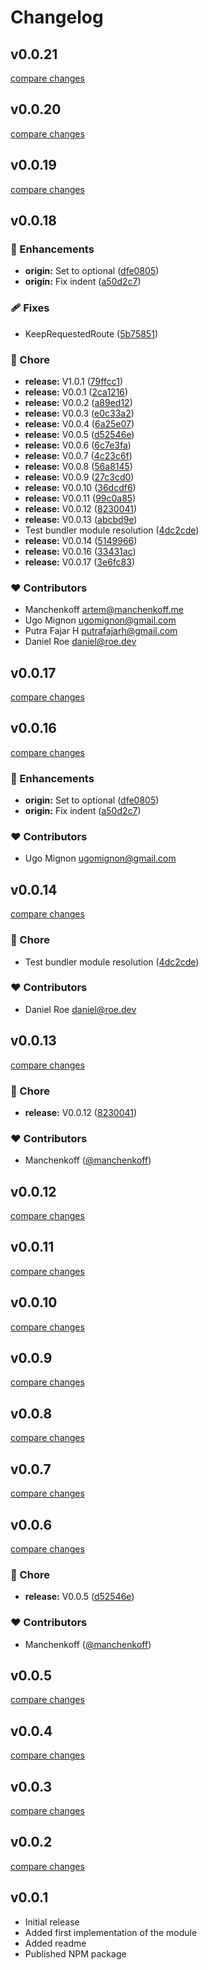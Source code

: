 # Changelog


## v0.0.21

[compare changes](https://github.com/khaledkhamis/nuxt-auth-sanctum/compare/v0.0.20...v0.0.21)

## v0.0.20

[compare changes](https://github.com/khaledkhamis/nuxt-auth-sanctum/compare/v0.0.19...v0.0.20)

## v0.0.19

[compare changes](https://github.com/khaledkhamis/nuxt-auth-sanctum/compare/v0.0.18...v0.0.19)

## v0.0.18


### 🚀 Enhancements

- **origin:** Set to optional ([dfe0805](https://github.com/khaledkhamis/nuxt-auth-sanctum/commit/dfe0805))
- **origin:** Fix indent ([a50d2c7](https://github.com/khaledkhamis/nuxt-auth-sanctum/commit/a50d2c7))

### 🩹 Fixes

- KeepRequestedRoute ([5b75851](https://github.com/khaledkhamis/nuxt-auth-sanctum/commit/5b75851))

### 🏡 Chore

- **release:** V1.0.1 ([79ffcc1](https://github.com/khaledkhamis/nuxt-auth-sanctum/commit/79ffcc1))
- **release:** V0.0.1 ([2ca1216](https://github.com/khaledkhamis/nuxt-auth-sanctum/commit/2ca1216))
- **release:** V0.0.2 ([a89ed12](https://github.com/khaledkhamis/nuxt-auth-sanctum/commit/a89ed12))
- **release:** V0.0.3 ([e0c33a2](https://github.com/khaledkhamis/nuxt-auth-sanctum/commit/e0c33a2))
- **release:** V0.0.4 ([6a25e07](https://github.com/khaledkhamis/nuxt-auth-sanctum/commit/6a25e07))
- **release:** V0.0.5 ([d52546e](https://github.com/khaledkhamis/nuxt-auth-sanctum/commit/d52546e))
- **release:** V0.0.6 ([6c7e3fa](https://github.com/khaledkhamis/nuxt-auth-sanctum/commit/6c7e3fa))
- **release:** V0.0.7 ([4c23c6f](https://github.com/khaledkhamis/nuxt-auth-sanctum/commit/4c23c6f))
- **release:** V0.0.8 ([56a8145](https://github.com/khaledkhamis/nuxt-auth-sanctum/commit/56a8145))
- **release:** V0.0.9 ([27c3cd0](https://github.com/khaledkhamis/nuxt-auth-sanctum/commit/27c3cd0))
- **release:** V0.0.10 ([36dcdf6](https://github.com/khaledkhamis/nuxt-auth-sanctum/commit/36dcdf6))
- **release:** V0.0.11 ([99c0a85](https://github.com/khaledkhamis/nuxt-auth-sanctum/commit/99c0a85))
- **release:** V0.0.12 ([8230041](https://github.com/khaledkhamis/nuxt-auth-sanctum/commit/8230041))
- **release:** V0.0.13 ([abcbd9e](https://github.com/khaledkhamis/nuxt-auth-sanctum/commit/abcbd9e))
- Test bundler module resolution ([4dc2cde](https://github.com/khaledkhamis/nuxt-auth-sanctum/commit/4dc2cde))
- **release:** V0.0.14 ([5149966](https://github.com/khaledkhamis/nuxt-auth-sanctum/commit/5149966))
- **release:** V0.0.16 ([33431ac](https://github.com/khaledkhamis/nuxt-auth-sanctum/commit/33431ac))
- **release:** V0.0.17 ([3e6fc83](https://github.com/khaledkhamis/nuxt-auth-sanctum/commit/3e6fc83))

### ❤️ Contributors

- Manchenkoff <artem@manchenkoff.me>
- Ugo Mignon <ugomignon@gmail.com>
- Putra Fajar H <putrafajarh@gmail.com>
- Daniel Roe <daniel@roe.dev>

## v0.0.17

[compare changes](https://github.com/manchenkoff/nuxt-auth-sanctum/compare/v0.0.16...v0.0.17)

## v0.0.16

[compare changes](https://github.com/manchenkoff/nuxt-auth-sanctum/compare/v0.0.15...v0.0.16)

### 🚀 Enhancements

- **origin:** Set to optional ([dfe0805](https://github.com/manchenkoff/nuxt-auth-sanctum/commit/dfe0805))
- **origin:** Fix indent ([a50d2c7](https://github.com/manchenkoff/nuxt-auth-sanctum/commit/a50d2c7))

### ❤️ Contributors

- Ugo Mignon <ugomignon@gmail.com>

## v0.0.14

[compare changes](https://github.com/manchenkoff/nuxt-auth-sanctum/compare/v0.0.13...v0.0.14)

### 🏡 Chore

- Test bundler module resolution ([4dc2cde](https://github.com/manchenkoff/nuxt-auth-sanctum/commit/4dc2cde))

### ❤️ Contributors

- Daniel Roe <daniel@roe.dev>

## v0.0.13

[compare changes](https://github.com/manchenkoff/nuxt-auth-sanctum/compare/list...v0.0.13)

### 🏡 Chore

- **release:** V0.0.12 ([8230041](https://github.com/manchenkoff/nuxt-auth-sanctum/commit/8230041))

### ❤️ Contributors

- Manchenkoff ([@manchenkoff](http://github.com/manchenkoff))

## v0.0.12

[compare changes](https://github.com/manchenkoff/nuxt-auth-sanctum/compare/list...v0.0.12)

## v0.0.11

[compare changes](https://github.com/manchenkoff/nuxt-auth-sanctum/compare/v0.0.10...v0.0.11)

## v0.0.10

[compare changes](https://github.com/manchenkoff/nuxt-auth-sanctum/compare/v0.0.9...v0.0.10)

## v0.0.9

[compare changes](https://github.com/manchenkoff/nuxt-auth-sanctum/compare/v0.0.8...v0.0.9)

## v0.0.8

[compare changes](https://github.com/manchenkoff/nuxt-auth-sanctum/compare/v0.0.7...v0.0.8)

## v0.0.7

[compare changes](https://github.com/manchenkoff/nuxt-auth-sanctum/compare/v0.0.6...v0.0.7)

## v0.0.6

[compare changes](https://github.com/manchenkoff/nuxt-auth-sanctum/compare/v0.0.5...v0.0.6)

### 🏡 Chore

- **release:** V0.0.5 ([d52546e](https://github.com/manchenkoff/nuxt-auth-sanctum/commit/d52546e))

### ❤️ Contributors

- Manchenkoff ([@manchenkoff](http://github.com/manchenkoff))

## v0.0.5

[compare changes](https://github.com/manchenkoff/nuxt-auth-sanctum/compare/v0.0.4...v0.0.5)

## v0.0.4

[compare changes](https://github.com/manchenkoff/nuxt-auth-sanctum/compare/v0.0.3...v0.0.4)

## v0.0.3

[compare changes](https://github.com/manchenkoff/nuxt-auth-sanctum/compare/v0.0.2...v0.0.3)

## v0.0.2

[compare changes](https://github.com/manchenkoff/nuxt-auth-sanctum/compare/v0.0.1...v0.0.2)

## v0.0.1

- Initial release
- Added first implementation of the module
- Added readme
- Published NPM package

